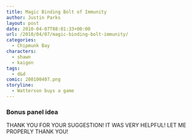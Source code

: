 ```yaml
---
title: Magic Binding Bolt of Immunity
author: Justin Parks
layout: post
date: 2010-04-07T08:01:33+00:00
url: /2010/04/07/magic-binding-bolt-immunity/
categories:
  - Chipmunk Bay
characters:
  - shawn
  - kaigon
tags:
  - d&d  
comic: 200100407.png 
storyline:
  - Watterson buys a game
---
```

### Bonus panel idea
THANK YOU FOR YOUR SUGGESTION! IT WAS VERY HELPFUL! LET ME PROPERLY THANK YOU!